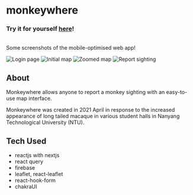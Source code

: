 # monkeywhere
<h3>Try it for yourself <a href="https://monkeywhere.vercel.app">here</a>!</h3>
<br />
Some screenshots of the mobile-optimised web app!

![Login page](https://user-images.githubusercontent.com/38955962/115524215-7b3dcb80-a2c0-11eb-96bb-3a1ab3e81863.jpg)
![Initial map](https://user-images.githubusercontent.com/38955962/115523958-32861280-a2c0-11eb-9120-28a58763de19.jpg)
![Zoomed map](https://user-images.githubusercontent.com/38955962/115524045-4893d300-a2c0-11eb-8eb5-562af8c6aebf.jpg)
![Report sighting](https://user-images.githubusercontent.com/38955962/115524274-885aba80-a2c0-11eb-9ea4-01e5d9b572c8.jpg)


## About <a name = "about"></a>

Monkeywhere allows anyone to report a monkey sighting with an easy-to-use map interface.

Monkeywhere was created in 2021 April in response to the increased appearance of long tailed macaque in various student halls in Nanyang Technological University (NTU).  

## Tech Used <a name = "tech_used"></a>

- reactjs with nextjs
- react query
- firebase
- leaflet, react-leaflet
- react-hook-form
- chakraUI

